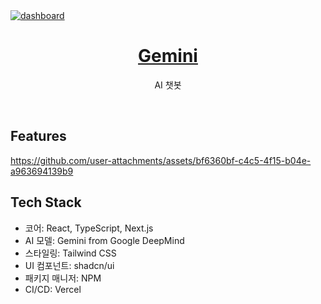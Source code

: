<a href="https://geminibyeunho.vercel.app">
  <img alt="dashboard" src="https://github.com/user-attachments/assets/f9f244d2-f698-4c33-a560-89e0eb3f7a66" />
  <h1 align="center">Gemini</h1>
</a>

<p align="center">
  AI 챗봇 
</p>
<br/>

## Features

https://github.com/user-attachments/assets/bf6360bf-c4c5-4f15-b04e-a963694139b9

## Tech Stack

- 코어: React, TypeScript, Next.js
- AI 모델: Gemini from Google DeepMind
- 스타일링: Tailwind CSS
- UI 컴포넌트: shadcn/ui
- 패키지 매니저: NPM
- CI/CD: Vercel
